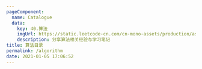 ```yaml
---
pageComponent: 
  name: Catalogue
  data: 
    key: 40.算法
    imgUrl: https://static.leetcode-cn.com/cn-mono-assets/production/assets/favicon-192x192.b678b282.png
    description: 分享算法相关经验与学习笔记
title: 算法目录
permalink: /algorithm
date: 2021-01-05 17:06:52
---
```

